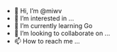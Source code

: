 - 👋 Hi, I’m @miwv
- 👀 I’m interested in ...
- 🌱 I’m currently learning Go
- 💞️ I’m looking to collaborate on ...
- 📫 How to reach me ...

<!---
miwv/miwv is a ✨ special ✨ repository because its `README.md` (this file) appears on your GitHub profile.
You can click the Preview link to take a look at your changes.
--->
